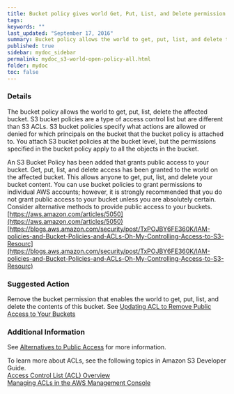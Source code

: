 ```yaml
---
title: Bucket policy gives world Get, Put, List, and Delete permission
tags:
keywords: ""
last_updated: "September 17, 2016"
summary: Bucket policy allows the world to get, put, list, and delete the affected bucket.
published: true
sidebar: mydoc_sidebar
permalink: mydoc_s3-world-open-policy-all.html
folder: mydoc
toc: false
---
```


### Details  
The bucket policy allows the world to get, put, list, delete the affected bucket. S3 bucket policies are a type of access control list but are different than S3 ACLs. S3 bucket policies specify what actions are allowed or denied for which principals on the bucket that the bucket policy is attached to. You attach S3 bucket policies at the bucket level, but the permissions specified in the bucket policy apply to all the objects in the bucket. 

An S3 Bucket Policy has been added that grants public access to your bucket.  Get, put, list, and delete access has been granted to the world on the affected bucket. This allows anyone to get, put, list, and delete your bucket content. You can use bucket policies to grant permissions to individual AWS accounts; however, it is strongly recommended that you do not grant public access to your bucket unless you are absolutely certain. Consider alternative methods to provide public access to your buckets.  
[https://aws.amazon.com/articles/5050](https://aws.amazon.com/articles/5050)  
[https://blogs.aws.amazon.com/security/post/TxPOJBY6FE360K/IAM-policies-and-Bucket-Policies-and-ACLs-Oh-My-Controlling-Access-to-S3-Resourc](https://blogs.aws.amazon.com/security/post/TxPOJBY6FE360K/IAM-policies-and-Bucket-Policies-and-ACLs-Oh-My-Controlling-Access-to-S3-Resourc)

### Suggested Action  
Remove the bucket permission that enables the world to get, put, list, and delete the contents of this bucket. See [Updating ACL to Remove Public Access to Your Buckets](https://aws.amazon.com/articles/5050)

### Additional Information  
See [Alternatives to Public Access](https://aws.amazon.com/articles/5050) for more information.  

To learn more about ACLs, see the following topics in Amazon S3 Developer Guide.  
[Access Control List (ACL) Overview](http://docs.amazonwebservices.com/AmazonS3/latest/dev/ACLOverview.html)  
[Managing ACLs in the AWS Management Console](http://docs.amazonwebservices.com/AmazonS3/latest/dev/ManageACLsUsingConsole.html)
